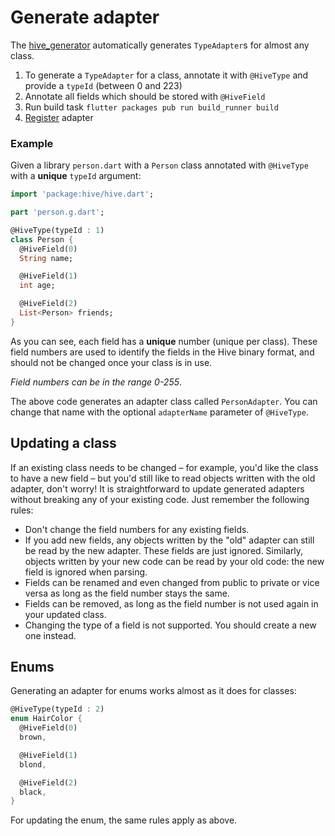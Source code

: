 # Generate adapter

The [hive\_generator](https://pub.dev/packages/hive_generator) automatically generates `TypeAdapter`s for almost any class.

1. To generate a `TypeAdapter` for a class, annotate it with `@HiveType` and provide a `typeId` (between 0 and 223)
2. Annotate all fields which should be stored with `@HiveField`
3. Run build task `flutter packages pub run build_runner build`
4. [Register](generate_adapter.md) adapter

### Example

Given a library `person.dart` with a `Person` class annotated with `@HiveType` with a **unique** `typeId` argument:

```dart
import 'package:hive/hive.dart';

part 'person.g.dart';

@HiveType(typeId : 1)
class Person {
  @HiveField(0)
  String name;

  @HiveField(1)
  int age;

  @HiveField(2)
  List<Person> friends;
}
```

As you can see, each field has a **unique** number \(unique per class\). These field numbers are used to identify the fields in the Hive binary format, and should not be changed once your class is in use.

_Field numbers can be in the range 0-255_.

The above code generates an adapter class called `PersonAdapter`. You can change that name with the optional `adapterName` parameter of `@HiveType`.

## Updating a class

If an existing class needs to be changed – for example, you'd like the class to have a new field – but you'd still like to read objects written with the old adapter, don't worry! It is straightforward to update generated adapters without breaking any of your existing code. Just remember the following rules:

* Don't change the field numbers for any existing fields.
* If you add new fields, any objects written by the "old" adapter can still be read by the new adapter. These fields are just ignored. Similarly, objects written by your new code can be read by your old code: the new field is ignored when parsing.
* Fields can be renamed and even changed from public to private or vice versa as long as the field number stays the same.
* Fields can be removed, as long as the field number is not used again in your updated class.
* Changing the type of a field is not supported. You should create a new one instead.

## Enums

Generating an adapter for enums works almost as it does for classes:

```dart
@HiveType(typeId : 2)
enum HairColor {
  @HiveField(0)
  brown,

  @HiveField(1)
  blond,

  @HiveField(2)
  black,
}
```

For updating the enum, the same rules apply as above.

